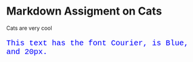 <h1 class="center">Markdown Assigment on Cats</h1>
<p>Cats are very cool</p>

<p style="font-family:Courier; color:Blue; font-size: 20px;">This text has the font Courier, is Blue, and 20px.</p>
